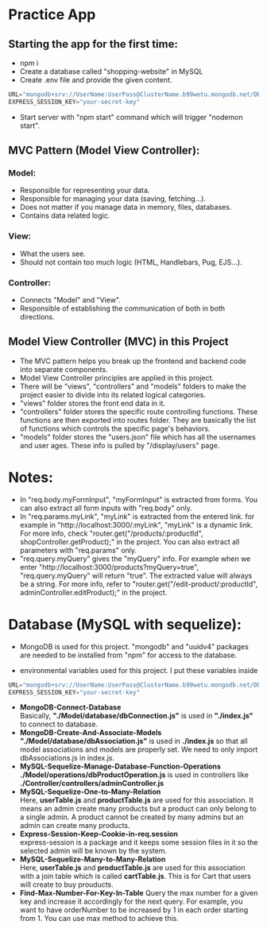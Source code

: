 # Practice App
## Starting the app for the first time:
- npm i
- Create a database called "shopping-website" in MySQL
- Create .env file and provide the given content.
```javascript
URL="mongodb+srv://UserName:UserPass@ClusterName.b99wetu.mongodb.net/DBName?retryWrites=true&w=majority"
EXPRESS_SESSION_KEY="your-secret-key"
```
- Start server with "npm start" command which will trigger "nodemon start".

## MVC Pattern (Model View Controller):

### Model:

- Responsible for representing your data.
- Responsible for managing your data (saving, fetching...).
- Does not matter if you manage data in memory, files, databases.
- Contains data related logic.

### View:

- What the users see.
- Should not contain too much logic (HTML, Handlebars, Pug, EJS...).

### Controller:

- Connects "Model" and "View".
- Responsible of establishing the communication of both in both directions.

## Model View Controller (MVC) in this Project

- The MVC pattern helps you break up the frontend and backend code into separate components.
- Model View Controller principles are applied in this project.
- There will be "views", "controllers" and "models" folders to make the project easier to divide into its related logical categories.
- "views" folder stores the front end data in it.
- "controllers" folder stores the specific route controlling functions. These functions are then exported into routes folder. They are basically the list of functions which controls the specific page's behaviors.
- "models" folder stores the "users.json" file which has all the usernames and user ages. These info is pulled by "/display/users" page.

# Notes:

- In "req.body.myFormInput", "myFormInput" is extracted from forms. You can also extract all form inputs with "req.body" only.
- In "req.params.myLink", "myLink" is extracted from the entered link. for example in "http://localhost:3000/:myLink", "myLink" is a dynamic link. For more info, check "router.get("/products/:productId", shopController.getProduct);" in the project. You can also extract all parameters with "req.params" only.
- "req.query.myQuery" gives the "myQuery" info. For example when we enter "http://localhost:3000/products?myQuery=true", "req.query.myQuery" will return "true". The extracted value will always be a string. For more info, refer to "router.get("/edit-product/:productId", adminController.editProduct);" in the project.

# Database (MySQL with sequelize):

- MongoDB is used for this project. "mongodb" and "uuidv4" packages are needed to be installed from "npm" for access to the database.

- environmental variables used for this project. I put these variables inside
```javascript
URL="mongodb+srv://UserName:UserPass@ClusterName.b99wetu.mongodb.net/DBName?retryWrites=true&w=majority"
EXPRESS_SESSION_KEY="your-secret-key"
```

- **MongoDB-Connect-Database** <br>
Basically, **"./Model/database/dbConnection.js"** is used in **"./index.js"** to connect to database.
- **MongoDB-Create-And-Associate-Models** <br>
**"./Model/database/dbAssociation.js"** is used in **./index.js** so that all model associations and models are properly set. We need to only import dbAssociations.js in index.js.
- **MySQL-Sequelize-Manage-Database-Function-Operations** <br>
**./Model/operations/dbProductOperation.js** is used in controllers like **./Controller/controllers/adminController.js**
- **MySQL-Sequelize-One-to-Many-Relation** <br>
Here, **userTable.js** and **productTable.js** are used for this association. It means an admin create many products but a product can only belong to a single admin. A product cannot be created by many admins but an admin can create many products.
- **Express-Session-Keep-Cookie-in-req.session** <br>
express-session is a package and it keeps some session files in it so the selected admin will be known by the system.
- **MySQL-Sequelize-Many-to-Many-Relation** <br>
Here, **userTable.js** and **productTable.js** are used for this association with a join table which is called **cartTable.js**. This is for Cart that users will create to buy prouducts.
- **Find-Max-Number-For-Key-In-Table**
Query the max number for a given key and increase it accordingly for the next query. For example, you want to have orderNumber to be increased by 1 in each order starting from 1. You can use max method to achieve this.